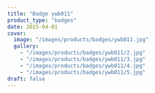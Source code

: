 ```yaml
---
title: "Badge ywb011"
product_type: "badges"
date: 2025-04-01
cover:
  image: "/images/products/badges/ywb011.jpg"
  gallery:
    - "/images/products/badges/ywb011/2.jpg"
    - "/images/products/badges/ywb011/3.jpg"
    - "/images/products/badges/ywb011/4.jpg"
    - "/images/products/badges/ywb011/5.jpg"
draft: false
---
```

